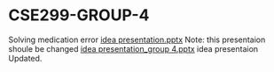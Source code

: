 # CSE299-GROUP-4
Solving medication error
[idea presentation.pptx](https://github.com/rubydahossain/CSE299-GROUP-4/files/9899149/idea.presentation.pptx)
Note: this presentaion shoule be changed 
[idea presentation_group 4.pptx](https://github.com/rubydahossain/CSE299-GROUP-4/files/9899162/idea.presentation_group.4.pptx)
idea presentaion Updated. 
